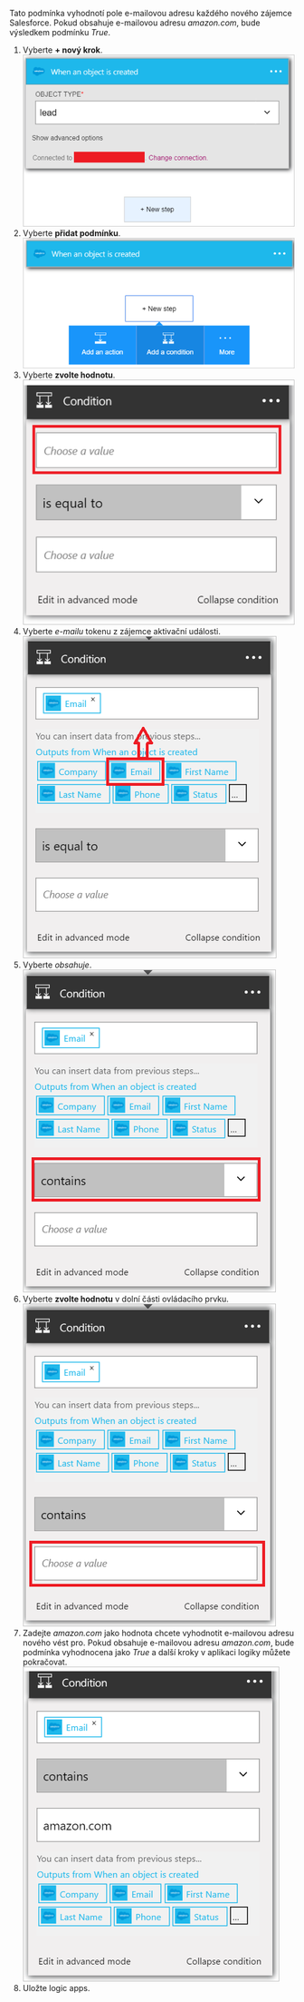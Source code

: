 Tato podmínka vyhodnotí pole e-mailovou adresu každého nového zájemce Salesforce. Pokud obsahuje e-mailovou adresu *amazon.com*, bude výsledkem podmínku *True*.

1. Vyberte **+ nový krok**.  
   ![Obrázek stavu Salesforce 1](./media/connectors-create-api-salesforce/condition-1.png)   
2. Vyberte **přidat podmínku**.    
   ![Obrázek stavu Salesforce 2](./media/connectors-create-api-salesforce/condition-2.png)  
3. Vyberte **zvolte hodnotu**.    
   ![Obrázek stavu Salesforce 3](./media/connectors-create-api-salesforce/condition-3.png)  
4. Vyberte *e-mailu* tokenu z zájemce aktivační události.    
   ![Obrázek stavu Salesforce 4](./media/connectors-create-api-salesforce/condition-4.png)  
5. Vyberte *obsahuje*.      
   ![Obrázek stavu Salesforce 5](./media/connectors-create-api-salesforce/condition-5.png)  
6. Vyberte **zvolte hodnotu** v dolní části ovládacího prvku.     
   ![Obrázek stavu Salesforce 6](./media/connectors-create-api-salesforce/condition-6.png)  
7. Zadejte *amazon.com* jako hodnota chcete vyhodnotit e-mailovou adresu nového vést pro. Pokud obsahuje e-mailovou adresu *amazon.com*, bude podmínka vyhodnocena jako *True* a další kroky v aplikaci logiky můžete pokračovat.    
   ![Obrázek stavu Salesforce 7](./media/connectors-create-api-salesforce/condition-7.png)  
8. Uložte logic apps.  

